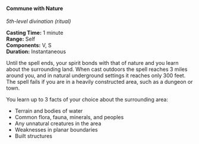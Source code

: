 #### Commune with Nature
<!-- TODO Check and tag this spell -->
<!-- markdownlint-disable-next-line no-emphasis-as-heading -->
_5th-level divination (ritual)_

**Casting Time:** 1 minute \
**Range:** Self \
**Components:** V, S \
**Duration:** Instantaneous

Until the spell ends, your spirit bonds with that of nature and you learn about the surrounding land.
When cast outdoors the spell reaches 3 miles around you, and in natural underground settings it reaches only 300 feet.
The spell fails if you are in a heavily constructed area, such as a dungeon or town.

You learn up to 3 facts of your choice about the surrounding area:

- Terrain and bodies of water
- Common flora, fauna, minerals, and peoples
- Any unnatural creatures in the area
- Weaknesses in planar boundaries
- Built structures
